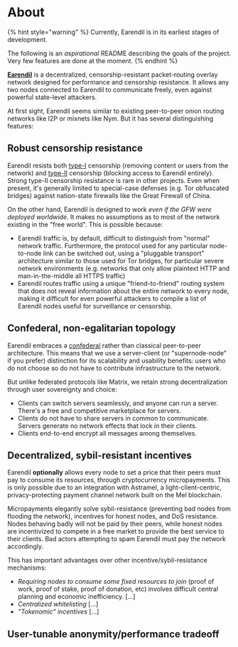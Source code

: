 # About

{% hint style="warning" %}
Currently, Earendil is in its earliest stages of development.&#x20;

The following is an _aspirational_ README describing the goals of the project. Very few features are done at the moment.
{% endhint %}

[**Earendil**](https://github.com/nullchinchilla/earendil) is a decentralized, censorship-resistant packet-routing overlay network designed for performance and censorship resistance. It allows any two nodes connected to Earendil to communicate freely, even against powerful state-level attackers.

At first sight, Earendil seems similar to existing peer-to-peer onion routing networks like I2P or mixnets like Nym. But it has several distinguishing features:

## Robust censorship resistance

Earendil resists both [type-I](https://nullchinchilla.me/2023/05/two-kinds-of-censorship-resistance/) censorship (removing content or users from the network) and [type-II](https://nullchinchilla.me/2023/05/two-kinds-of-censorship-resistance/) censorship (blocking access to Earendil entirely). Strong type-II censorship resistance is rare in other projects. Even when present, it's generally limited to special-case defenses (e.g. Tor obfuscated bridges) against nation-state firewalls like the Great Firewall of China.

On the other hand, Earendil is designed to work _even_ _if the GFW were deployed worldwide_. It makes no assumptions as to most of the network existing in the "free world". This is possible because:

* Earendil traffic is, by default, difficult to distinguish from "normal" network traffic. Furthermore, the protocol used for any particular node-to-node link can be switched out, using a "pluggable transport" architecture similar to those used for Tor bridges, for particular severe network environments (e.g. networks that only allow plaintext HTTP and man-in-the-middle all HTTPS traffic)
* Earendil routes traffic using a unique "friend-to-friend" routing system that does not reveal information about the entire network to every node, making it difficult for even powerful attackers to compile a list of Earendil nodes useful for surveillance or censorship.

## Confederal, non-egalitarian topology

Earendil embraces a [confederal](https://nullchinchilla.me/2023/03/confederal/) rather than classical peer-to-peer architecture. This means that we use a server-client (or "supernode-node" if you prefer) distinction for its scalability and usability benefits: users who do not choose so do not have to contribute infrastructure to the network.&#x20;

But unlike federated protocols like Matrix, we retain strong decentralization through user sovereignty and choice:&#x20;

* Clients can switch servers seamlessly, and anyone can run a server. There's a free and competitive marketplace for servers.&#x20;
* Clients do not have to share servers in common to communicate. Servers generate no network effects that lock in their clients.
* Clients end-to-end encrypt all messages among themselves.

## Decentralized, sybil-resistant incentives

Earendil **optionally** allows every node to set a price that their peers must pay to consume its resources, through cryptocurrency micropayments. This is only possible due to an integration with Astramel, a light-client-centric, privacy-protecting payment channel network built on the Mel blockchain.

Micropayments elegantly solve sybil-resistance (preventing bad nodes from flooding the network), incentives for honest nodes, and DoS resistance. Nodes behaving badly will not be paid by their peers, while honest nodes are incentivized to compete in a free market to provide the best service to their clients. Bad actors attempting to spam Earendil must pay the network accordingly.

This has important advantages over other incentive/sybil-resistance mechanisms:

* _Requiring nodes to consume some fixed resources to join_ (proof of work, proof of stake, proof of donation, etc) involves difficult central planning and economic inefficiency. \[...]
* _Centralized whitelisting_ \[...]
* _"Tokenomic" incentives_ \[...]

## User-tunable anonymity/performance tradeoff

